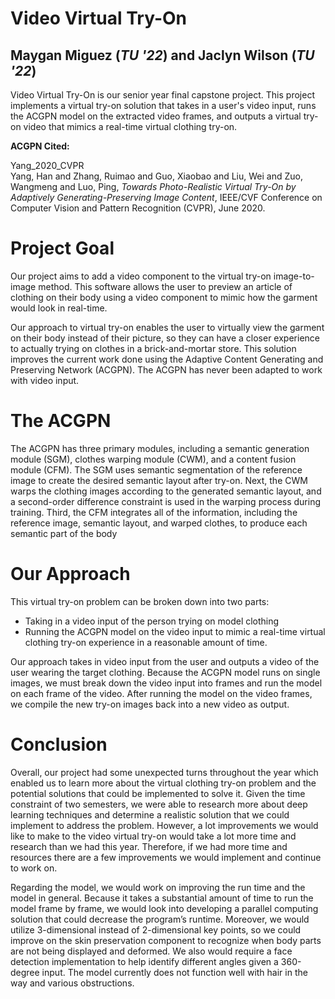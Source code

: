 # **Video Virtual Try-On**
## Maygan Miguez (*TU '22*) and Jaclyn Wilson (*TU '22*)

Video Virtual Try-On is our senior year final capstone project. This project implements a virtual try-on solution that takes in a user's video input, runs the ACGPN model on the extracted video frames, and outputs a virtual try-on video that mimics a real-time virtual clothing try-on. 

        
**ACGPN Cited:**

Yang_2020_CVPR   
Yang, Han and Zhang, Ruimao and Guo, Xiaobao and Liu, Wei and Zuo, Wangmeng and Luo, Ping, *Towards Photo-Realistic Virtual Try-On by Adaptively Generating-Preserving Image Content*, IEEE/CVF Conference on Computer Vision and Pattern Recognition (CVPR), June 2020.
       
# Project Goal       
Our project aims to add a video component to the virtual try-on image-to-image method. This software allows the user to preview an article of clothing on their body using a video component to mimic how the garment would look in real-time. 
         
Our approach to virtual try-on enables the user to virtually view the garment on their body instead of their picture, so they can have a closer experience to actually trying on clothes in a brick-and-mortar store. This solution improves the current work done using the Adaptive Content Generating and Preserving Network (ACGPN). The ACGPN has never been adapted to work with video input. 
        
# The ACGPN      
The ACGPN has three primary modules, including a semantic generation module (SGM), clothes warping module (CWM), and a content fusion module (CFM). The SGM uses semantic segmentation of the reference image to create the desired semantic layout after try-on. Next, the CWM warps the clothing images according to the generated semantic layout, and a second-order difference constraint is used in the warping process during training. Third, the CFM integrates all of the information, including the reference image, semantic layout, and warped clothes, to produce each semantic part of the body
        
# Our Approach
This virtual try-on problem can be broken down into two parts: 
* Taking in a video input of the person trying on model clothing
* Running the ACGPN model on the video input to mimic a real-time virtual clothing try-on experience in a reasonable amount of time. 
           
Our approach takes in video input from the user and outputs a video of the user wearing the target clothing. Because the ACGPN model runs on single images, we must break down the video input into frames and run the model on each frame of the video. After running the model on the video frames, we compile the new try-on images back into a new video as output.
           
# Conclusion
Overall, our project had some unexpected turns throughout the year which enabled us to learn more about the virtual clothing try-on problem and the potential solutions that could be implemented to solve it. Given the time constraint of two semesters, we were able to research more about deep learning techniques and determine a realistic solution that we could implement to address the problem. However, a lot improvements we would like to make to the video virtual try-on would take a lot more time and research than we had this year. Therefore, if we had more time and resources there are a few improvements we would implement and continue to work on.
            
Regarding the model, we would work on improving the run time and the model in general. Because it takes a substantial amount of time to run the model frame by frame, we would look into developing a parallel computing solution that could decrease the program’s runtime. Moreover, we would utilize 3-dimensional instead of 2-dimensional key points, so we could improve on the skin preservation component to recognize when body parts are not being displayed and deformed. We also would require a face detection implementation to help identify different angles given a 360-degree input. The model currently does not function well with hair in the way and various obstructions. 
